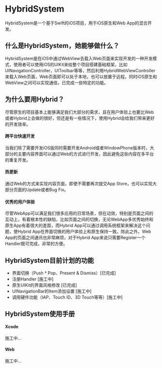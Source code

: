 # HybridSystem

HybridSystem是一个基于Swift的iOS项目，用于iOS原生和Web App的混合开发。

## 什么是HybridSystem，她能够做什么？
HybridSystem是在iOS中通过WebView去载入Web页面来实现开发的一种开发模式，使用者可以使用iOS的UIKit来给整个项目搭建基础框架，比如UINavigationController，UIToolbar等等，然后利用HybridWebViewController来载入Web页面，Web页面即可以处于本地，也可以放置于远程。同时iOS原生和WebView之间可以实现通信，已完成一些特定的功能。

## 为什么要用Hybrid？
尽管原生的项目基本上能够满足我们大部分的需求，且在用户体验上也要比Web或者Hybrid上会做的很好，但还是有一些情况下，使用Hybrid会给我们带来更好的开发效率。
#### 跨平台快速开发
当我们除了需要开发iOS版同时需要开发Android或者WindowPhone版本时，大部分的主要内容界面可以通过Web的方式进行开发，因此避免这些内容在多平台的重复开发。
#### 热更新
通过Web的方式来实现内容页面，即使不需要再次提交App Store，也可以实现大部分页面的Update或者Bug Fix。
#### 优秀的用户体验
尽管WebApp可以满足我们很多应用的日常场景，但在动效，特别是页面之间的互动上，有着根本性的缺陷，比如页面之间的切换，无论WebApp多优秀始终和原生App有着很大的差距，而Hybrid App可以通过调用系统框架来解决这个问题，使Hybrid App在界面切换的用户体验上和原生保持一致。除此之外，Web App的页面之间通讯也非常麻烦，对于Hybrid App来说只需要Register一个Handler既可完成，非常的方便。

## HybridSystem目前计划的功能
* 界面切换（Push * Pop、Present & Dismiss）[已完成]
* 注册Handler [施工中]
* 原生UIKit的界面风格修改 [已完成]
* UINavigationBar的Item添加设置 [施工中]
* 调用硬件功能（IAP、Touch ID、3D Touch等等）[施工中]

## HybridSystem使用手册

#### Xcode
施工中...

#### Web
施工中...

